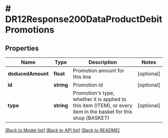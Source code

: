 # # DR12Response200DataProductDebitPromotions

## Properties

Name | Type | Description | Notes
------------ | ------------- | ------------- | -------------
**deducedAmount** | **float** | Promotion amount for this line | [optional]
**id** | **string** | Promotion id | [optional]
**type** | **string** | Promotion&#39;s type, whether it is applied to this item (ITEM), or every item in the basket for this shop (BASKET) | [optional]

[[Back to Model list]](../../README.md#models) [[Back to API list]](../../README.md#endpoints) [[Back to README]](../../README.md)
